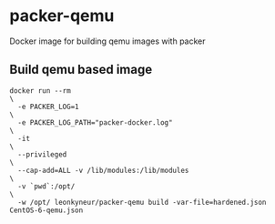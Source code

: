# packer-qemu
Docker image for building qemu images with packer

## Build qemu based image

    docker run --rm                                                                    \
      -e PACKER_LOG=1                                                                  \
      -e PACKER_LOG_PATH="packer-docker.log"                                           \
      -it                                                                              \
      --privileged                                                                     \
      --cap-add=ALL -v /lib/modules:/lib/modules                                       \
      -v `pwd`:/opt/                                                                   \
      -w /opt/ leonkyneur/packer-qemu build -var-file=hardened.json CentOS-6-qemu.json
